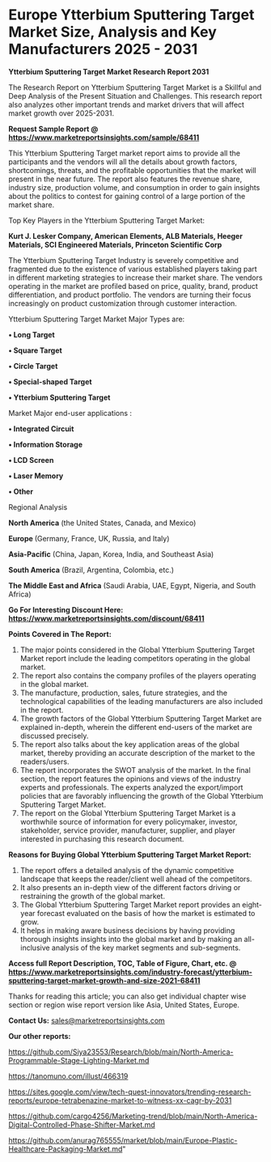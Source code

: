 # Europe Ytterbium Sputtering Target Market Size, Analysis and Key Manufacturers 2025 - 2031

<strong>Ytterbium Sputtering Target Market Research Report 2031</strong>

The Research Report on Ytterbium Sputtering Target Market is a Skillful and Deep Analysis of the Present Situation and Challenges. This research report also analyzes other important trends and market drivers that will affect market growth over 2025-2031.

<strong>Request Sample Report @ <a href=https://www.marketreportsinsights.com/sample/68411>https://www.marketreportsinsights.com/sample/68411</a></strong>

This Ytterbium Sputtering Target market report aims to provide all the participants and the vendors will all the details about growth factors, shortcomings, threats, and the profitable opportunities that the market will present in the near future. The report also features the revenue share, industry size, production volume, and consumption in order to gain insights about the politics to contest for gaining control of a large portion of the market share.

Top Key Players in the Ytterbium Sputtering Target Market:

<strong>Kurt J. Lesker Company, American Elements, ALB Materials, Heeger Materials, SCI Engineered Materials, Princeton Scientific Corp</strong>

The Ytterbium Sputtering Target Industry is severely competitive and fragmented due to the existence of various established players taking part in different marketing strategies to increase their market share. The vendors operating in the market are profiled based on price, quality, brand, product differentiation, and product portfolio. The vendors are turning their focus increasingly on product customization through customer interaction.

Ytterbium Sputtering Target Market Major Types are:

<strong>• Long Target

• Square Target

• Circle Target

• Special-shaped Target

• Ytterbium Sputtering Target</strong>

Market Major end-user applications :

<strong>• Integrated Circuit

• Information Storage

• LCD Screen

• Laser Memory

• Other</strong>

Regional Analysis

</u><strong><b>North America</b></strong> (the United States, Canada, and Mexico)

<strong><b>Europe </b></strong>(Germany, France, UK, Russia, and Italy)

<strong><b>Asia-Pacific</b></strong> (China, Japan, Korea, India, and Southeast Asia)

<strong><b>South America</b></strong> (Brazil, Argentina, Colombia, etc.)

<strong><b>The Middle East and Africa</b></strong> (Saudi Arabia, UAE, Egypt, Nigeria, and South Africa)

<strong>Go For Interesting Discount Here: <a href=https://www.marketreportsinsights.com/discount/68411>https://www.marketreportsinsights.com/discount/68411</a></strong>

<strong>Points Covered in The Report:</strong>
<ol>
  <li>The major points considered in the Global Ytterbium Sputtering Target Market report include the leading competitors operating in the global market.</li>
  <li>The report also contains the company profiles of the players operating in the global market.</li>
  <li>The manufacture, production, sales, future strategies, and the technological capabilities of the leading manufacturers are also included in the report.</li>
  <li>The growth factors of the Global Ytterbium Sputtering Target Market are explained in-depth, wherein the different end-users of the market are discussed precisely.</li>
  <li>The report also talks about the key application areas of the global market, thereby providing an accurate description of the market to the readers/users.</li>
  <li>The report incorporates the SWOT analysis of the market. In the final section, the report features the opinions and views of the industry experts and professionals. The experts analyzed the export/import policies that are favorably influencing the growth of the Global Ytterbium Sputtering Target Market.</li>
  <li>The report on the Global Ytterbium Sputtering Target Market is a worthwhile source of information for every policymaker, investor, stakeholder, service provider, manufacturer, supplier, and player interested in purchasing this research document.</li>
</ol>
<strong>Reasons for Buying Global Ytterbium Sputtering Target Market Report:</strong>

<ol>
  <li>The report offers a detailed analysis of the dynamic competitive landscape that keeps the reader/client well ahead of the competitors.</li>
  <li>It also presents an in-depth view of the different factors driving or restraining the growth of the global market.</li>
  <li>The Global Ytterbium Sputtering Target Market report provides an eight-year forecast evaluated on the basis of how the market is estimated to grow.</li>
  <li>It helps in making aware business decisions by having providing thorough insights insights into the global market and by making an all-inclusive analysis of the key market segments and sub-segments.</li>
</ol>
<strong>Access full Report Description, TOC, Table of Figure, Chart, etc. @ <a href=https://www.marketreportsinsights.com/industry-forecast/ytterbium-sputtering-target-market-growth-and-size-2021-68411>https://www.marketreportsinsights.com/industry-forecast/ytterbium-sputtering-target-market-growth-and-size-2021-68411</a></strong>


Thanks for reading this article; you can also get individual chapter wise section or region wise report version like Asia, United States, Europe.

<strong>Contact Us:</strong>
sales@marketreportsinsights.com

<strong>Our other reports:</strong>

<a href=https://github.com/Siya23553/Research/blob/main/North-America-Programmable-Stage-Lighting-Market.md>https://github.com/Siya23553/Research/blob/main/North-America-Programmable-Stage-Lighting-Market.md</a>

<a href=https://tanomuno.com/illust/466319>https://tanomuno.com/illust/466319</a>

<a href=https://sites.google.com/view/tech-quest-innovators/trending-research-reports/europe-tetrabenazine-market-to-witness-xx-cagr-by-2031>https://sites.google.com/view/tech-quest-innovators/trending-research-reports/europe-tetrabenazine-market-to-witness-xx-cagr-by-2031</a>

<a href=https://github.com/cargo4256/Marketing-trend/blob/main/North-America-Digital-Controlled-Phase-Shifter-Market.md>https://github.com/cargo4256/Marketing-trend/blob/main/North-America-Digital-Controlled-Phase-Shifter-Market.md</a>

<a href=https://github.com/anurag765555/market/blob/main/Europe-Plastic-Healthcare-Packaging-Market.md>https://github.com/anurag765555/market/blob/main/Europe-Plastic-Healthcare-Packaging-Market.md</a>"
